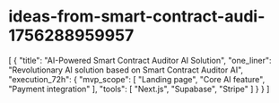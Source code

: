 # ideas-from-smart-contract-audi-1756288959957
[ { "title": "AI-Powered Smart Contract Auditor AI Solution", "one_liner": "Revolutionary AI solution based on Smart Contract Auditor AI", "execution_72h": { "mvp_scope": [ "Landing page", "Core AI feature", "Payment integration" ], "tools": [ "Next.js", "Supabase", "Stripe" ] } } ]
